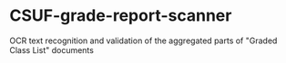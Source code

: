 # CSUF-grade-report-scanner
OCR text recognition and validation of the aggregated parts of "Graded Class List" documents
